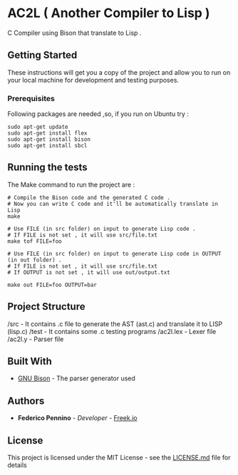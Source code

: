 # AC2L ( Another Compiler to Lisp )

C Compiler using Bison that translate to Lisp .

## Getting Started

These instructions will get you a copy of the project and allow you to run on your local machine for development and testing purposes.

### Prerequisites

Following packages are needed ,so, if you run on Ubuntu try :

```
sudo apt-get update
sudo apt-get install flex
sudo apt-get install bison
sudo apt-get install sbcl
```

## Running the tests

The Make command to run the project are :

```
# Compile the Bison code and the generated C code .
# Now you can write C code and it'll be automatically translate in Lisp
make

# Use FILE (in src folder) on input to generate Lisp code .
# If FILE is not set , it will use src/file.txt
make tof FILE=foo

# Use FILE (in src folder) on input to generate Lisp code in OUTPUT (in out folder) .
# If FILE is not set , it will use src/file.txt
# If OUTPUT is not set , it will use out/output.txt

make out FILE=foo OUTPUT=bar
```

## Project Structure

/src - It contains .c file to generate the AST (ast.c) and translate it to LISP (lisp.c)
/test - It contains some .c testing programs
/ac2l.lex - Lexer file
/ac2l.y - Parser file

## Built With

* [GNU Bison](https://www.gnu.org/) - The parser generator used

## Authors

* **Federico Pennino** - *Developer* - [Freek.io](https://freek.io/)

## License

This project is licensed under the MIT License - see the [LICENSE.md](LICENSE.md) file for details
